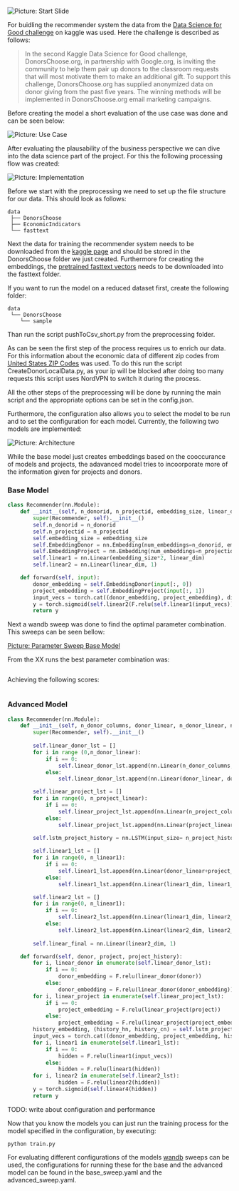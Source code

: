 ![Picture: Start Slide](https://github.com/Faruman/DonorsChoose/blob/master/imgs/FirstSlide.png?raw=true)

For buidling the recommender system the data from the [Data Science for Good challenge](https://www.kaggle.com/donorschoose/io) on kaggle was used. Here the challenge is described as follows:

> In the second Kaggle Data Science for Good challenge, DonorsChoose.org, in partnership with Google.org, is inviting the community to help them pair up donors to the classroom requests that will most motivate them to make an additional gift. To support this challenge, DonorsChoose.org has supplied anonymized data on donor giving from the past five years. The winning methods will be implemented in DonorsChoose.org email marketing campaigns.

Before creating the model a short evaluation of the use case was done and can be seen below:

![Picture: Use Case](https://github.com/Faruman/DonorsChoose/blob/master/imgs/UseCase.png?raw=true)

After evaluating the plausability of the business perspective we can dive into the data science part of the project. For this the following processing flow was created:

![Picture: Implementation](https://github.com/Faruman/DonorsChoose/blob/master/imgs/Implementation.png?raw=true)

Before we start with the preprocessing we need to set up the file structure for our data. This should look as follows:

```
data
 ├── DonorsChoose
 ├── EconomicIndicators
 └── fasttext
```

Next the data for training the recommender system needs to be downloaded from the [kaggle page](https://www.kaggle.com/donorschoose/io/download) and should be stored in the DonorsChoose folder we just created. Furthermore for creating the embeddings, the [pretrained fasttext vectors](https://dl.fbaipublicfiles.com/fasttext/vectors-crawl/cc.en.300.bin.gz) needs to be downloaded into the fasttext folder.

If you want to run the model on a reduced dataset first, create the following folder:

```
data
 └── DonorsChoose
    └── sample
```

Than run the script pushToCsv_short.py from the preprocessing folder.

As can be seen the first step of the process requires us to enrich our data. For this information about the economic data of different zip codes from [United States ZIP Codes](unitedstateszipcodes.org) was used. To do this run the script CreateDonorLocalData.py, as your ip will be blocked after doing too many requests this script uses NordVPN to switch it during the process.

All the other steps of the preprocessing will be done by running the main script and the appropriate options can be set in the config.json.

Furthermore, the configuration also allows you to select the model to be run and to set the configuration for each model. Currently, the following two models are implemented:

![Picture: Architecture](https://github.com/Faruman/DonorsChoose/blob/master/imgs/Architecture.png?raw=true)

While the base model just creates embeddings based on the cooccurance of models and projects, the adavanced model tries to incoorporate more of the information given for projects and donors.

### Base Model

```Python
class Recommender(nn.Module):
    def __init__(self, n_donorid, n_projectid, embedding_size, linear_dim):
        super(Recommender, self).__init__()
        self.n_donorid = n_donorid
        self.n_projectid = n_projectid
        self.embedding_size = embedding_size
        self.EmbeddingDonor = nn.Embedding(num_embeddings=n_donorid, embedding_dim=embedding_size)
        self.EmbeddingProject = nn.Embedding(num_embeddings=n_projectid, embedding_dim=embedding_size)
        self.linear1 = nn.Linear(embedding_size*2, linear_dim)
        self.linear2 = nn.Linear(linear_dim, 1)

    def forward(self, input):
        donor_embedding = self.EmbeddingDonor(input[:, 0])
        project_embedding = self.EmbeddingProject(input[:, 1])
        input_vecs = torch.cat((donor_embedding, project_embedding), dim=1)
        y = torch.sigmoid(self.linear2(F.relu(self.linear1(input_vecs))))
        return y
```

Next a wandb sweep was done to find the optimal parameter combination. This sweeps can be seen bellow:

[Picture: Parameter Sweep Base Model](https://github.com/Faruman/DonorsChoose/blob/master/imgs/SweepBaseRecommenderSystem.png?raw=true)

From the XX runs the best parameter combination was:

```

```

Achieving the following scores:

```

```

### Advanced Model

```Python
class Recommender(nn.Module):
    def __init__(self, n_donor_columns, donor_linear, n_donor_linear, n_project_columns, project_linear, n_project_linear, n_project_history, project_history_lstm_hidden, n_project_history_lstm, linear1_dim, n_linear1, linear2_dim, n_linear2):
        super(Recommender, self).__init__()
        
        self.linear_donor_lst = []
        for i in range (0,n_donor_linear):
            if i == 0:
                self.linear_donor_lst.append(nn.Linear(n_donor_columns, donor_linear))
            else:
                self.linear_donor_lst.append(nn.Linear(donor_linear, donor_linear))

        self.linear_project_lst = []
        for i in range(0, n_project_linear):
            if i == 0:
                self.linear_project_lst.append(nn.Linear(n_project_columns, project_linear))
            else:
                self.linear_project_lst.append(nn.Linear(project_linear, project_linear))

        self.lstm_project_history = nn.LSTM(input_size= n_project_history, hidden_size=project_history_lstm_hidden, batch_first=True, num_layers=n_project_history_lstm)
        
        self.linear1_lst = []
        for i in range(0, n_linear1):
            if i == 0:
                self.linear1_lst.append(nn.Linear(donor_linear+project_linear+project_history_lstm_hidden, linear1_dim))
            else:
                self.linear1_lst.append(nn.Linear(linear1_dim, linear1_dim))

        self.linear2_lst = []
        for i in range(0, n_linear1):
            if i == 0:
                self.linear2_lst.append(nn.Linear(linear1_dim, linear2_dim))
            else:
                self.linear2_lst.append(nn.Linear(linear2_dim, linear2_dim))
                
        self.linear_final = nn.Linear(linear2_dim, 1)

    def forward(self, donor, project, project_history):
        for i, linear_donor in enumerate(self.linear_donor_lst):
            if i == 0:
                donor_embedding = F.relu(linear_donor(donor))
            else:
                donor_embedding = F.relu(linear_donor(donor_embedding))
        for i, linear_project in enumerate(self.linear_project_lst):
            if i == 0:
                project_embedding = F.relu(linear_project(project))
            else:
                project_embedding = F.relu(linear_project(project_embedding))
        history_embedding, (history_hn, history_cn) = self.lstm_project_history(project_history)
        input_vecs = torch.cat((donor_embedding, project_embedding, history_hn[-1]), dim=1)
        for i, linear1 in enumerate(self.linear1_lst):
            if i == 0:
                hidden = F.relu(linear1(input_vecs))
            else:
                hidden = F.relu(linear1(hidden))
        for i, linear2 in enumerate(self.linear2_lst):
                hidden = F.relu(linear2(hidden))
        y = torch.sigmoid(self.linear4(hidden))
        return y
```

TODO: write about configuration and performance

Now that you know the models you can just run the training process for the model specified in the configuration, by executing:

```
python train.py
```

For evaluating different configurations of the models [wandb](https://www.wandb.com/) sweeps can be used, the configurations for running these for the base and the advanced model can be found in the base_sweep.yaml and the advanced_sweep.yaml.



